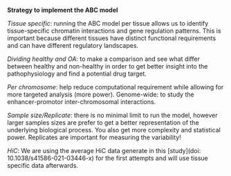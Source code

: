 **Strategy to implement the ABC model**


*Tissue specific*: running the ABC model per tissue allows us to identify tissue-specific chromatin interactions and gene regulation patterns. This is important because different tissues have distinct functional requirements and can have different regulatory landscapes.

*Dividing healthy and OA*: to make a comparison and see what differ between healthy and non-healthy in order to get better insight into the pathophysiology and find a potential drug target.

*Per chromosome*: help reduce computational requirement while allowing for more targeted analysis (more power). 
Genome-wide: to study the enhancer-promotor inter-chromosomal interactions. 

*Sample size/Replicate*: there is no minimal limit to run the model, however larger samples sizes are prefer to get a better representation of the underlying biological process. You also get more complexity and statistical power. Replicates are important for measuring the variability!

*HiC*: We are using the average HiC data generate in this [study](doi: 10.1038/s41586-021-03446-x) for the first attempts and will use tissue specific data afterwards.
